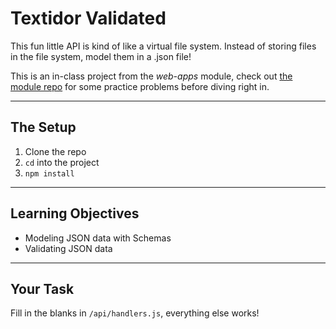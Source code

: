 # Textidor Validated

This fun little API is kind of like a virtual file system. Instead of storing files in the file system, model them in a .json file!

This is an in-class project from the _web-apps_ module, check out [the module repo](https://github.com/hackyourfuturebelgium/web-apps/tree/master/isolate) for some practice problems before diving right in.

---

## The Setup

1. Clone the repo
1. `cd` into the project
1. `npm install`

---

## Learning Objectives

- Modeling JSON data with Schemas
- Validating JSON data

---

## Your Task

Fill in the blanks in `/api/handlers.js`, everything else works!
